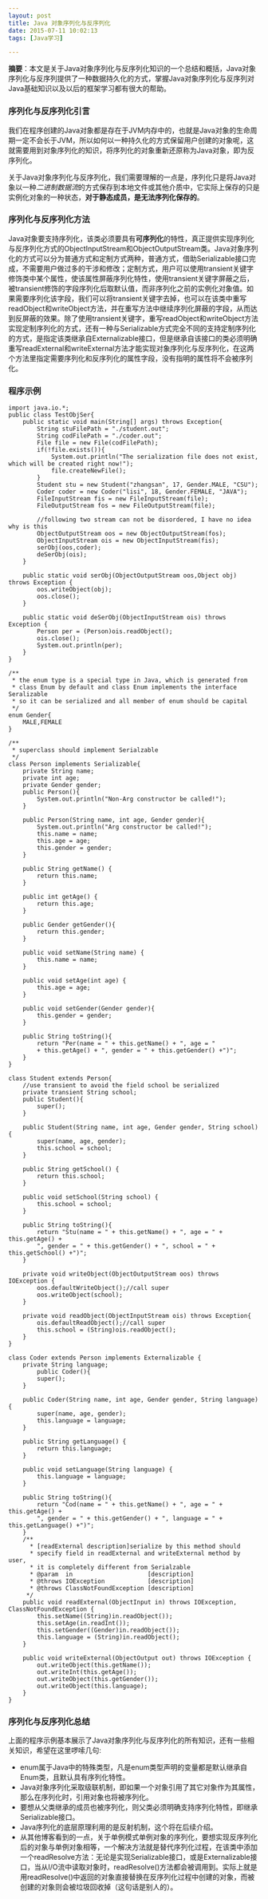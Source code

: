 ```yaml
---
layout: post
title: Java 对象序列化与反序列化
date: 2015-07-11 10:02:13
tags: [Java学习]

---
```

**摘要**：本文是关于Java对象序列化与反序列化知识的一个总结和概括，Java对象序列化与反序列提供了一种数据持久化的方式，掌握Java对象序列化与反序列对Java基础知识以及以后的框架学习都有很大的帮助。 <!-- more -->

### 序列化与反序列化引言

我们在程序创建的Java对象都是存在于JVM内存中的，也就是Java对象的生命周期一定不会长于JVM，所以如何以一种持久化的方式保留用户创建的对象呢，这就需要用到对象序列化的知识，将序列化的对象重新还原称为Java对象，即为反序列化。

关于Java对象序列化与反序列化，我们需要理解的一点是，序列化只是将Java对象以一种*二进制数据流*的方式保存到本地文件或其他介质中，它实际上保存的只是实例化对象的一种状态，**对于静态成员，是无法序列化保存的**。

### 序列化与反序列化方法

Java对象要支持序列化，该类必须要具有**可序列化**的特性，真正提供实现序列化与反序列化方式的ObjectInputStream和ObjectOutputStream类。Java对象序列化的方式可以分为普通方式和定制方式两种，普通方式，借助Serializable接口完成，不需要用户做过多的干涉和修改；定制方式，用户可以使用transient关键字修饰类中某个属性，使该属性屏蔽序列化特性，使用transient关键字屏蔽之后，被transient修饰的字段序列化后取默认值，而非序列化之前的实例化对象值。如果需要序列化该字段，我们可以将transient关键字去掉，也可以在该类中重写readObject和writeObject方法，并在重写方法中继续序列化屏蔽的字段，从而达到反屏蔽的效果。除了使用transient关键字，重写readObject和writeObject方法实现定制序列化的方式，还有一种与Serializable方式完全不同的支持定制序列化的方式，是指定该类继承自Externalizable接口，但是继承自该接口的类必须明确重写readExternal和writeExternal方法才能实现对象序列化与反序列化，在这两个方法里指定需要序列化和反序列化的属性字段，没有指明的属性将不会被序列化。

### 程序示例

```
import java.io.*;
public class TestObjSer{
 	public static void main(String[] args) throws Exception{
  		String stuFilePath = "./student.out";
  		String codFilePath = "./coder.out";
  		File file = new File(codFilePath);
  		if(!file.exists()){
   			System.out.println("The serialization file does not exist, which will be created right now!");
   			file.createNewFile();
  		}
     	Student stu = new Student("zhangsan", 17, Gender.MALE, "CSU");
     	Coder coder = new Coder("lisi", 18, Gender.FEMALE, "JAVA");
        FileInputStream fis = new FileInputStream(file);
       	FileOutputStream fos = new FileOutputStream(file);
  
       	//following two stream can not be disordered, I have no idea why is this
        ObjectOutputStream oos = new ObjectOutputStream(fos);
        ObjectInputStream ois = new ObjectInputStream(fis);
        serObj(oos,coder);
        deSerObj(ois);
 	}
 
 	public static void serObj(ObjectOutputStream oos,Object obj) throws Exception {
  		oos.writeObject(obj);
  		oos.close();
 	}
 
 	public static void deSerObj(ObjectInputStream ois) throws Exception {
  		Person per = (Person)ois.readObject();
  		ois.close();
 		System.out.println(per);
 	}
}
 
/**
 * the enum type is a special type in Java, which is generated from 
 * class Enum by default and class Enum implements the interface Seralizable
 * so it can be serialized and all member of enum should be capital
 */
enum Gender{
 	MALE,FEMALE
}

/**
 * superclass should implement Serialzable
 */
class Person implements Serializable{
 	private String name;
 	private int age;
 	private Gender gender;
 	public Person(){
  		System.out.println("Non-Arg constructor be called!");
 	}

 	public Person(String name, int age, Gender gender){
  		System.out.println("Arg constructor be called!");
  		this.name = name;
  		this.age = age;
  		this.gender = gender;
 	}

	public String getName() {
     	return this.name;
 	}

 	public int getAge() {
     	return this.age;
 	}

 	public Gender getGender(){
  		return this.gender;
 	}

	public void setName(String name) {
     	this.name = name;
 	}

 	public void setAge(int age) {
     	this.age = age;
 	}

 	public void setGender(Gender gender){
  		this.gender = gender;
	}

 	public String toString(){
  		return "Per(name = " + this.getName() + ", age = " 
  		+ this.getAge() + ", gender = " + this.getGender() +")";
 	}
}

class Student extends Person{
 	//use transient to avoid the field school be serialized
 	private transient String school;
 	public Student(){
  		super();
 	}

 	public Student(String name, int age, Gender gender, String school){
  		super(name, age, gender);
  		this.school = school;
 	}

	public String getSchool() {
	    return this.school;
	}

 	public void setSchool(String school) {
     	this.school = school;
 	}

 	public String toString(){
  		return "Stu(name = " + this.getName() + ", age = " + this.getAge() + 
  		", gender = " + this.getGender() + ", school = " + this.getSchool() +")";
 	}

 	private void writeObject(ObjectOutputStream oos) throws IOException {
        oos.defaultWriteObject();//call super
        oos.writeObject(school);
    }

    private void readObject(ObjectInputStream ois) throws Exception{
        ois.defaultReadObject();//call super
        this.school = (String)ois.readObject();
    }
}

class Coder extends Person implements Externalizable {
 	private String language;
 		public Coder(){
  		super();
 	}

 	public Coder(String name, int age, Gender gender, String language){
  		super(name, age, gender);
  		this.language = language;
	}

 	public String getLanguage() {
     	return this.language;
 	}

 	public void setLanguage(String language) {
     	this.language = language;
 	}

 	public String toString(){
  		return "Cod(name = " + this.getName() + ", age = " + this.getAge() + 
  		", gender = " + this.getGender() + ", language = " + this.getLanguage() +")";
 	}
	/**
	  * [readExternal description]serialize by this method should 
	  * specify field in readExternal and writeExternal method by user,
	  * it is completely different from Serialzable
	  * @param  in                     [description]
	  * @throws IOException            [description]
	  * @throws ClassNotFoundException [description]
	 */
    public void readExternal(ObjectInput in) throws IOException, ClassNotFoundException {
     	this.setName((String)in.readObject());
     	this.setAge(in.readInt());
     	this.setGender((Gender)in.readObject());
     	this.language = (String)in.readObject();
    }
    
    public void writeExternal(ObjectOutput out) throws IOException {
     	out.writeObject(this.getName());
     	out.writeInt(this.getAge());
     	out.writeObject(this.getGender());
     	out.writeObject(this.language);
    }
}
```

### 序列化与反序列化总结

上面的程序示例基本展示了Java对象序列化与反序列化的所有知识，还有一些相关知识，希望在这里啰嗦几句:

- enum属于Java中的特殊类型，凡是enum类型声明的变量都是默认继承自Enum类，且默认具有序列化特性。
- Java对象序列化采取级联机制，即如果一个对象引用了其它对象作为其属性，那么在序列化时，引用对象也将被序列化。
- 要想从父类继承的成员也被序列化，则父类必须明确支持序列化特性，即继承Serializable接口。
- Java序列化的底层原理利用的是反射机制，这个将在后续介绍。
- 从其他博客看到的一点，关于单例模式单例对象的序列化，要想实现反序列化后的对象与单例对象相等，一个解决方法就是替代序列化过程，在该类中添加一个readResolve方法：无论是实现Serializable接口，或是Externalizable接口，当从I/O流中读取对象时，readResolve()方法都会被调用到。实际上就是用readResolve()中返回的对象直接替换在反序列化过程中创建的对象，而被创建的对象则会被垃圾回收掉（这句话是别人的）。

